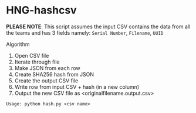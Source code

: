 # HNG-hashcsv

**PLEASE NOTE**: This script assumes the input CSV contains the data from all the teams and has 3 fields namely: `Serial Number`, `Filename`, `UUID`

Algorithm
1. Open CSV file
2. Iterate through file
3. Make JSON from each row
4. Create SHA256 hash from JSON
5. Create the output CSV file
6. Write row from input CSV + hash (in a new column)
6. Output the new CSV file as <originalfilename.output.csv>

```
Usage: python hash.py <csv name>
```